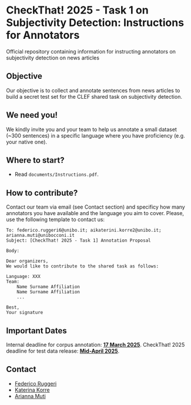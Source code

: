 # CheckThat! 2025 - Task 1 on Subjectivity Detection: Instructions for Annotators
Official repository containing information for instructing annotators on subjectivity detection on news articles


## Objective

Our objective is to collect and annotate sentences from news articles to build a secret test set for the CLEF shared task
on subjectivity detection.

## We need you!

We kindly invite you and your team to help us annotate a small dataset (~300 sentences) in a specific language where you have proficiency (e.g. your native one).

## Where to start?

- Read `documents/Instructions.pdf`.

## How to contribute?

Contact our team via email (see Contact section) and specificy how many annotators you have available and the language you aim to cover.
Please, use the following template to contact us:

```
To: federico.ruggeri6@unibo.it; aikaterini.korre2@unibo.it; arianna.muti@unibocconi.it
Subject: [CheckThat! 2025 - Task 1] Annotation Proposal

Body:

Dear organizers,
We would like to contribute to the shared task as follows:

Language: XXX
Team: 
	Name Surname Affiliation
	Name Surname Affiliation
	...

Best,
Your signature
```

## Important Dates
Internal deadline for corpus annotation: <b><u>17 March 2025</u></b>.
CheckThat! 2025 deadline for test data release: <b><u>Mid-April 2025</u></b>.


## Contact

- [Federico Ruggeri](mailto:federico.ruggeri6@unibo.it)
- [Katerina Korre](mailto:aikaterini.korre2@unibo.it)
- [Arianna Muti](mailto:arianna.muti@unibocconi.it)
